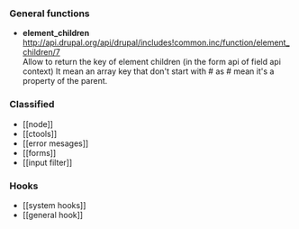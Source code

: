 ### General functions 

* **element_children**   
http://api.drupal.org/api/drupal/includes!common.inc/function/element_children/7   
Allow to return the key of element children (in the form api of field api context) It mean an array key that don't start with # as # mean it's a property of the parent. 


### Classified

* [[node]]
* [[ctools]]
* [[error mesages]]
* [[forms]]
* [[input filter]]

### Hooks
* [[system hooks]]
* [[general hook]]